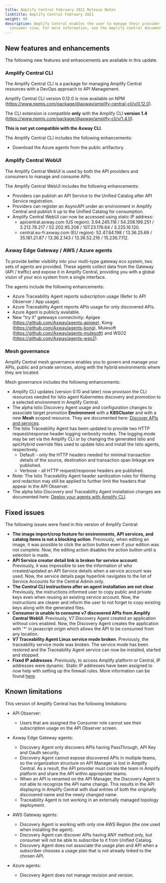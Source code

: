 ```yaml
---
title: Amplify Central February 2021 Release Notes
linktitle: Amplify Central February 2021
weight: 90
description: Amplify Central enables the user to manage their provider /
  consumer view. For more information, see the Amplify Central documentation.
---
```

## New features and enhancements

The following new features and enhancements are available in this update.

### Amplify Central CLI

The Amplify Central CLI is a package for managing Amplify Central resources with a DevOps approach to API Management.

Amplify Central CLI version 0.12.0 is now available on NPM (<https://www.npmjs.com/package/@axway/amplify-central-cli/v/0.12.0>).

The CLI extension is compatible **only** with the Amplify CLI **version 1.4** (<https://www.npmjs.com/package/@axway/amplify-cli/v/1.4.0>).

**This is not yet compatible with the Axway CLI**.

The Amplify Central CLI includes the following enhancements:

* Download the Azure agents from the public artifactory.

### Amplify Central WebUI

The Amplify Central WebUI is used by both the API providers and consumers to manage and consume APIs.

The Amplify Central WebUI includes the following enhancements:  

* Providers can publish an API Service to the Unified Catalog after API Service registration.
* Providers can register an AsyncAPI under an environment in Amplify Central and publish it up to the Unified Catalog for consumption.
* Amplify Central WebUI can now be accessed using static IP address:
    * apicentral.axway.com (US region): 3.94.245.118 / 54.208.199.251 / 3.212.78.217 / 52.202.95.208 / 107.23.176.64 / 3.225.16.120.
    * central.eu-fr.axway.com (EU region): 52.47.84.198 / 13.36.25.69 / 35.181.21.87 / 13.36.2.143 / 13.36.52.216 / 15.236.7.112.

### Axway Edge Gateway / AWS / Azure agents

To provide better visibility into your multi-type gateway eco system, two sets of agents are provided. These agents collect data from the Gateway (API / traffic) and expose it in Amplify Central, providing you with a global vision of your eco system from a single interface.

The agents include the following enhancements:

* Azure Traceability Agent reports subscription usage (Refer to API Observer / App usage).
* Azure Traceability Agent reports APIs usage for only discovered APIs.
* Azure Agent is publicly available.
* New "try it" gateways connectivity: Apigee (<https://github.com/Axway/agents-apigee>), Kong (<https://github.com/Axway/agents-kong>), Mulesoft (<https://github.com/Axway/agents-mulesoft>) and WSO2 (<https://github.com/Axway/agents-wso2>).

### Mesh governance

Amplify Central mesh governance enables you to govern and manage your APIs, public and private services, along with the hybrid environments where they are located.

Mesh governance includes the following enhancements:

* Amplify CLI updates (version 0.10 and later) now provision the CLI resources needed for Istio agent Kubernetes discovery and promotion to a selected environment in Amplify Central.
* The alpha Istio Discovery Agent usage and configuration changes to associate target promotion **Environment** with a **K8SCluster** and with a new **Mesh** scoped resource. They are documented here: [Discover APIs and services](/docs/central/mesh_management/discover-apis-and-services/index.html).
* The Istio Traceability Agent has been updated to provide two HTTP request/response header logging verbosity modes. The logging mode may be set via the Amplify CLI or by changing the generated Istio and apicHybrid override files used to update Istio and install the Istio agents, respectively.
    * Default - only the HTTP headers needed for minimal transaction details of the source, destination and transaction span linkage are published.
    * Verbose - all HTTP request/response headers are published.
* Note: The Istio Traceability Agent header sanitization rules for filtering and redaction may still be applied to further limit the headers that appear in the API Observer.
* The alpha Istio Discovery and Traceability Agent installation changes are documented here: [Deploy your agents with Amplify CLI](/docs/central/mesh_management/deploy-your-agents-with-the-amplify-cli/index.html).

## Fixed issues

The following issues were fixed in this version of Amplify Central:

* **The image import/crop feature for environments, API services, and catalog items is not a blocking action**. Previously, when editing an image, it was possible to click the action button even if your edition was not complete. Now, the editing action disables the action button until a selection is made.
* **API Service creator detail link is broken for service account**. Previously, it was impossible to see the information of who created/updated an API Service details when a service account was used. Now, the service details page hyperlink navigates to the list of Service Accounts for the Central Admin only.
* **The Central CLI instructions after an agent installation are not clear**. Previously, the instructions informed user to copy public and private keys even when reusing an existing service account. Now, the instructions are clearer and inform the user to not forget to copy existing keys along with the generated files.
* **Consumer is unable to consume v7 discovered APIs from Amplify Central WebUI**. Previously, V7 Discovery Agent created an application without cors enabled. Now, the Discovery Agent creates the application with '*' in javascript origin which allows the API to be consumed from any location.
* **V7 Traceability Agent Linux service mode broken**. Previously, the traceability service mode was broken. The service mode has been restored and the Traceability Agent service can now be installed, started and stopped.
* **Fixed IP addresses**. Previously, to access Amplify platform or Central, IP addresses were dynamic. Static IP addresses have been assigned to now help with setting up the firewall rules. More information can be found [here](/docs/central/connect-api-manager/network-traffic-apimanager/index.html#communication-ports).

## Known limitations

This version of Amplify Central has the following limitations:

* API Observer:

    * Users that are assigned the Consumer role cannot see their subscription usage on the API Observer screen.  

* Axway Edge Gateway agents:

    * Discovery Agent only discovers APIs having PassThrough, API Key and Oauth security.
    * Discovery Agent cannot expose discovered APIs in multiple teams, so the organization structure on API Manager is lost in Amplify Central. As a result, the API provider must create the team in Amplify platform and share the API within appropriate teams.
    * When an API is renamed on the API Manager, the Discovery Agent is not able to recognize the API name change. This results in the API displaying in Amplify Central with dual entries of both the originally discovered name and the newly changed name.
    * Traceability Agent is not working in an externally managed topology deployment.

* AWS Gateway agents:

    * Discovery Agent is working with only one AWS Region (the one used when installing the agent).
    * Discovery Agent can discover APIs having ANY method only, but consumer will not be able to subscribe to it from Unified Catalog.
    * Discovery Agent does not associate the usage plan and API when a subscriber chooses a usage plan that is not already linked to the chosen API.

* Azure agents:

    * Discovery Agent does not manage revision and version.
